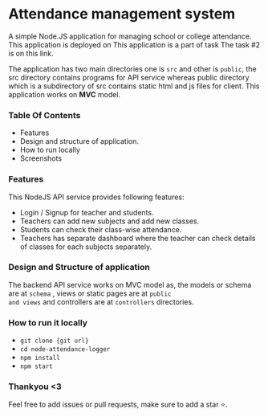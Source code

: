 # Attendance management system

A simple Node.JS application for managing school or college attendance.
This application is deployed on 
This application is a part of task 
The task #2 is on this link.

The application has two main directories one is <code>src</code> and other is <code>public</code>, the src directory contains programs for API service whereas public directory which is a subdirectory of src contains static html and js files for client.
This application works on **MVC** model.

###  Table Of Contents
- Features
- Design and structure of application.
- How to run locally
- Screenshots

### Features
This NodeJS API service provides following features:

-  Login / Signup for teacher and students.
- Teachers can add new subjects and add new classes.
- Students can check their class-wise attendance.
- Teachers has separate dashboard where the teacher can check details of classes for each subjects separately.

### Design and Structure of application
The backend API service works on MVC model as, the models or schema are at <code>schema</code> , views or static pages are at <code>public and views</code> and controllers are at <code>controllers</code> directories.

### How to run it locally
- <code>git clone {git url}</code>
- <code>cd node-attendance-logger</code>
- <code>npm install</code>
- <code>npm start</code>

### Thankyou <3
Feel free to add issues or pull requests, make sure to add a star ⭐.
